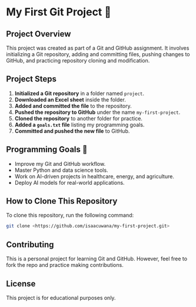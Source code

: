 # **My First Git Project 🚀**  

## **Project Overview**  
This project was created as part of a Git and GitHub assignment. It involves initializing a Git repository, adding and committing files, pushing changes to GitHub, and practicing repository cloning and modification.  

## **Project Steps**  
1. **Initialized a Git repository** in a folder named `project`.  
2. **Downloaded an Excel sheet** inside the folder.  
3. **Added and committed the file** to the repository.  
4. **Pushed the repository to GitHub** under the name `my-first-project`.  
5. **Cloned the repository** to another folder for practice.  
6. **Added a `goals.txt` file** listing my programming goals.  
7. **Committed and pushed the new file** to GitHub.  

## **Programming Goals 🎯**  
- Improve my Git and GitHub workflow.  
- Master Python and data science tools.  
- Work on AI-driven projects in healthcare, energy, and agriculture.  
- Deploy AI models for real-world applications.  

## **How to Clone This Repository**  
To clone this repository, run the following command:  
```sh
git clone <https://github.com/isaacuwana/my-first-project.git>
```

## **Contributing**  
This is a personal project for learning Git and GitHub. However, feel free to fork the repo and practice making contributions.  

## **License**  
This project is for educational purposes only.  
